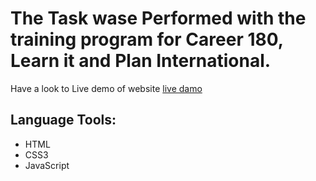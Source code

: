 # The Task wase Performed with the training program for Career 180, Learn it  and Plan International.
Have a look to Live demo of website [live damo](https://amira-fathalla12.github.io/Assignment-2/)
## Language Tools:
 - HTML
 - CSS3
 - JavaScript
